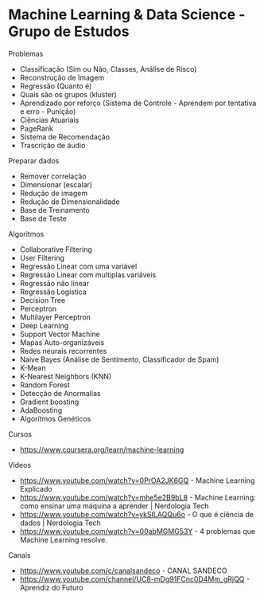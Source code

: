 Machine Learning &amp; Data Science - Grupo de Estudos
======================================================

Problemas
 - Classificação (Sim ou Não, Classes, Análise de Risco) 
 - Reconstrução de Imagem
 - Regressão (Quanto é)
 - Quais são os grupos (kluster)
 - Aprendizado por reforço (Sistema de Controle - Aprendem por tentativa e erro - Punição)
 - Ciências Atuariais
 - PageRank
 - Sistema de Recomendação
 - Trascrição de áudio

Preparar dados
 - Remover correlação
 - Dimensionar (escalar)
 - Redução de imagem
 - Redução de Dimensionalidade
 - Base de Treinamento
 - Base de Teste

Algoritmos
 - Collaborative Filtering
 - User Filtering
 - Regressão Linear com uma variável
 - Regressão Linear com multiplas variáveis
 - Regressão não linear
 - Regressão Logística
 - Decision Tree
 - Perceptron
 - Multilayer Perceptron
 - Deep Learning
 - Support Vector Machine
 - Mapas Auto-organizáveis
 - Redes neurais recorrentes
 - Naive Bayes (Análise de Sentimento, Classificador de Spam)
 - K-Mean
 - K-Nearest Neighbors (KNN)
 - Random Forest
 - Detecção de Anormalias
 - Gradient boosting
 - AdaBoosting
 - Algorítmos Genéticos

Cursos
 - https://www.coursera.org/learn/machine-learning

Vídeos
 - https://www.youtube.com/watch?v=0PrOA2JK6GQ - Machine Learning Explicado
 - https://www.youtube.com/watch?v=mhe5e2B9bL8 - Machine Learning: como ensinar uma máquina a aprender | Nerdologia Tech
 - https://www.youtube.com/watch?v=ykSILAQQu6o - O que é ciência de dados | Nerdologia Tech
 - https://www.youtube.com/watch?v=00abMGMG53Y - 4 problemas que Machine Learning resolve.

Canais
 - https://www.youtube.com/c/canalsandeco - CANAL SANDECO
 - https://www.youtube.com/channel/UC8-mDg91FCnc0D4Mm_gRjQQ - Aprendiz do Futuro
